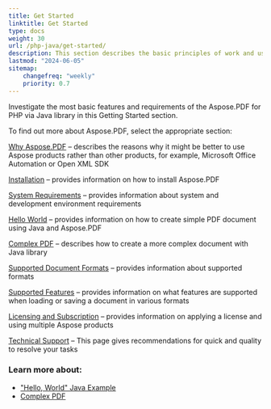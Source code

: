 ```yaml
---
title: Get Started 
linktitle: Get Started
type: docs
weight: 30
url: /php-java/get-started/
description: This section describes the basic principles of work and using API. Also demonstrates simple and complex examples for creating a PDF document
lastmod: "2024-06-05"   
sitemap: 
    changefreq: "weekly"
    priority: 0.7
---
```


Investigate the most basic features and requirements of the Aspose.PDF for PHP via Java library in this Getting Started section.

To find out more about Aspose.PDF, select the appropriate section:

[Why Aspose.PDF](/pdf/php-java/why-aspose-pdf/) – describes the reasons why it might be better to use Aspose products rather than other products, for example, Microsoft Office Automation or Open XML SDK

[Installation](/pdf/php-java/installation/) – provides information on how to install Aspose.PDF

[System Requirements](/pdf/php-java/system-requirements/) – provides information about system and development environment requirements

[Hello World](/pdf/php-java/hello-world-example/) – provides information on how to create simple PDF document using Java and Aspose.PDF 

[Complex PDF](/pdf/php-java/complex-pdf-example/) – describes how to create a more complex document with Java library

[Supported Document Formats](/pdf/php-java/supported-file-formats/) – provides information about supported formats

[Supported Features](/pdf/php-java/key-features/) – provides information on what features are supported when loading or saving a document in various formats

[Licensing and Subscription](/pdf/php-java/licensing/) – provides information on applying a license and using multiple Aspose products

[Technical Support](/pdf/php-java/technical-support/) – This page gives recommendations for quick and quality to resolve your tasks

### Learn more about:

- ["Hello, World" Java Example](/pdf/php-java/hello-world-example/)
- [Complex PDF](/pdf/php-java/complex-pdf-example/)

